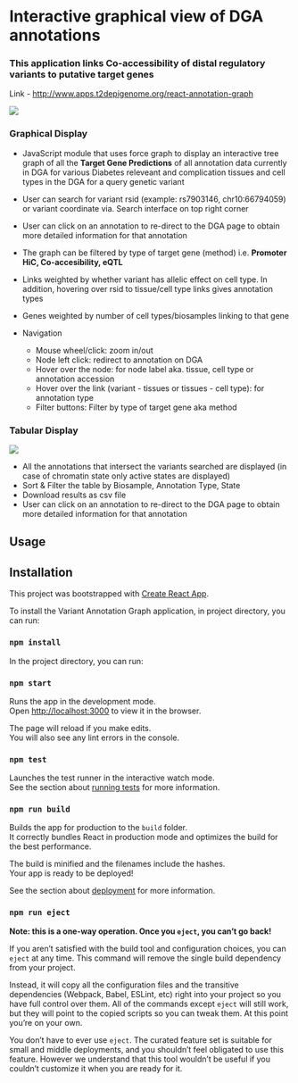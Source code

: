 
# Interactive graphical view of DGA annotations

### This application links Co-accessibility of distal regulatory variants to putative target genes 
Link - http://www.apps.t2depigenome.org/react-annotation-graph

![](https://github.com/T2DREAM/react-annotation-graph/blob/master/graphical_interface.png)

### Graphical Display 
* JavaScript module that uses force graph to display an interactive tree graph of all the **Target Gene Predictions** of all annotation data currently in DGA for various Diabetes releveant and complication tissues and cell types in the DGA for a query genetic variant
* User can search for variant rsid (example: rs7903146, chr10:66794059) or variant coordinate via. Search interface on top right corner
* User can click on an annotation to re-direct to the DGA page to obtain more detailed information for that annotation
* The graph can be filtered by type of target gene (method) i.e. **Promoter HiC, Co-accesibility, eQTL**
* Links weighted by whether variant has allelic effect on cell type. In addition, hovering over rsid to tissue/cell type links gives annotation types
*  Genes weighted by number of cell types/biosamples linking to that gene 

* Navigation 
  * Mouse wheel/click: zoom in/out
  * Node left click: redirect to annotation on DGA
  * Hover over the node: for node label aka. tissue, cell type or annotation accession
  * Hover over the link (variant - tissues or tissues - cell type): for annotation type
  * Filter buttons: Filter by type of target gene aka method
  

### Tabular Display 
![](https://github.com/T2DREAM/react-annotation-graph/blob/master/tabular_display.png)

* All the annotations that intersect the variants searched are displayed (in case of chromatin state only active states are displayed)
* Sort & Filter the table by Biosample, Annotation Type, State
*  Download results as csv file
* User can click on an annotation to re-direct to the DGA page to obtain more detailed information for that annotation


## Usage


## Installation

This project was bootstrapped with [Create React App](https://github.com/facebook/create-react-app).

To install the Variant Annotation Graph application, in project directory, you can run:

### `npm install`

In the project directory, you can run:

### `npm start`

Runs the app in the development mode.<br>
Open [http://localhost:3000](http://localhost:3000) to view it in the browser.

The page will reload if you make edits.<br>
You will also see any lint errors in the console.

### `npm test`

Launches the test runner in the interactive watch mode.<br>
See the section about [running tests](https://facebook.github.io/create-react-app/docs/running-tests) for more information.

### `npm run build`

Builds the app for production to the `build` folder.<br>
It correctly bundles React in production mode and optimizes the build for the best performance.

The build is minified and the filenames include the hashes.<br>
Your app is ready to be deployed!

See the section about [deployment](https://facebook.github.io/create-react-app/docs/deployment) for more information.

### `npm run eject`

**Note: this is a one-way operation. Once you `eject`, you can’t go back!**

If you aren’t satisfied with the build tool and configuration choices, you can `eject` at any time. This command will remove the single build dependency from your project.

Instead, it will copy all the configuration files and the transitive dependencies (Webpack, Babel, ESLint, etc) right into your project so you have full control over them. All of the commands except `eject` will still work, but they will point to the copied scripts so you can tweak them. At this point you’re on your own.

You don’t have to ever use `eject`. The curated feature set is suitable for small and middle deployments, and you shouldn’t feel obligated to use this feature. However we understand that this tool wouldn’t be useful if you couldn’t customize it when you are ready for it.
